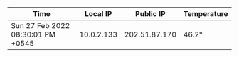 | Time     | Local IP | Public IP | Temperature |
| ----------- | ----------- | ----------- | ----------- |
| Sun 27 Feb 2022 08:30:01 PM +0545      | 10.0.2.133     | 202.51.87.170  | 46.2° |
